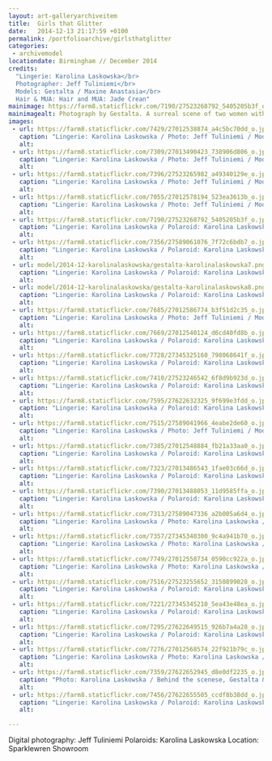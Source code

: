 ```yaml
---
layout: art-galleryarchiveitem
title:  Girls that Glitter
date:   2014-12-13 21:17:59 +0100
permalink: /portfolioarchive/girlsthatglitter
categories:
 - archivemodel
locationdate: Birmingham // December 2014
credits:
  "Lingerie: Karolina Laskowska</br>
  Photographer: Jeff Tuliniemi</br>
  Models: Gestalta / Maxine Anastasia</br>
  Hair & MUA: Hair and MUA: Jade Crean"
mainimage: https://farm8.staticflickr.com/7190/27523268792_5405205b3f_o.jpg
mainimagealt: Photograph by Gestalta. A surreal scene of two women with their heads covered
images:
 - url: https://farm8.staticflickr.com/7429/27012538874_a4c5bc70dd_o.jpg
   caption: "Lingerie: Karolina Laskowska / Photo: Jeff Tuliniemi / Model: Gestalta"
   alt:
 - url: https://farm8.staticflickr.com/7309/27013490423_738906d806_o.jpg
   caption: "Lingerie: Karolina Laskowska / Photo: Jeff Tuliniemi / Model: Gestalta"
   alt:
 - url: https://farm8.staticflickr.com/7396/27523265982_a49340129e_o.jpg
   caption: "Lingerie: Karolina Laskowska / Photo: Jeff Tuliniemi / Models: Gestalta & Maxine"
   alt:
 - url: https://farm8.staticflickr.com/7055/27012578194_523ea3613b_o.jpg
   caption: "Lingerie: Karolina Laskowska / Photo: Jeff Tuliniemi / Model: Gestalta"
   alt:
 - url: https://farm8.staticflickr.com/7190/27523268792_5405205b3f_o.jpg
   caption: "Lingerie: Karolina Laskowska / Polaroid: Karolina Laskowska / Models: Gestalta & Maxine"
   alt:
 - url: https://farm8.staticflickr.com/7356/27589061076_7f72c6bdb7_o.jpg
   caption: "Lingerie: Karolina Laskowska / Polaroid: Karolina Laskowska / Models: Gestalta & Maxine"
   alt:
 - url: model/2014-12-karolinalaskowska/gestalta-karolinalaskowska7.png
   caption: "Lingerie: Karolina Laskowska / Polaroid: Karolina Laskowska / Model: Gestalta"
   alt:
 - url: model/2014-12-karolinalaskowska/gestalta-karolinalaskowska8.png
   caption: "Lingerie: Karolina Laskowska / Polaroid: Karolina Laskowska / Model: Gestalta"
   alt:
 - url: https://farm8.staticflickr.com/7685/27012586774_b3f51d2c35_o.jpg
   caption: "Lingerie: Karolina Laskowska / Photo: Jeff Tuliniemi / Model: Gestalta"
   alt:
 - url: https://farm8.staticflickr.com/7669/27012540124_d6cd40fd8b_o.jpg
   caption: "Lingerie: Karolina Laskowska / Polaroid: Karolina Laskowska / Model: Gestalta"
   alt:
 - url: https://farm8.staticflickr.com/7728/27345325160_798068641f_o.jpg
   caption: "Lingerie: Karolina Laskowska / Polaroid: Karolina Laskowska / Model: Gestalta"
   alt:
 - url: https://farm8.staticflickr.com/7410/27523246542_6f8d9b923d_o.jpg
   caption: "Lingerie: Karolina Laskowska / Polaroid: Karolina Laskowska / Model: Gestalta"
   alt:
 - url: https://farm8.staticflickr.com/7595/27622632325_9f699e3fdd_o.jpg
   caption: "Lingerie: Karolina Laskowska / Polaroid: Karolina Laskowska / Model: Gestalta"
   alt:
 - url: https://farm8.staticflickr.com/7515/27589041966_4eabe2de60_o.jpg
   caption: "Lingerie: Karolina Laskowska / Photo: Jeff Tuliniemi / Models: Gestalta & Maxine"
   alt:
 - url: https://farm8.staticflickr.com/7385/27012548884_fb21a33aa0_o.jpg
   caption: "Lingerie: Karolina Laskowska / Polaroid: Karolina Laskowska / Model: Gestalta"
   alt:
 - url: https://farm8.staticflickr.com/7323/27013486543_1fae03c66d_o.jpg
   caption: "Lingerie: Karolina Laskowska / Polaroid: Karolina Laskowska / Model: Gestalta"
   alt:
 - url: https://farm8.staticflickr.com/7390/27013488053_11d9585ffa_o.jpg
   caption: "Lingerie: Karolina Laskowska / Polaroid: Karolina Laskowska / Models: Gestalta & Maxine"
   alt:
 - url: https://farm8.staticflickr.com/7313/27589047336_a2b005a6d4_o.jpg
   caption: "Lingerie: Karolina Laskowska / Photo: Karolina Laskowska / Models: Gestalta & Maxine"
   alt:
 - url: https://farm8.staticflickr.com/7357/27345340300_9c4a941b70_o.jpg
   caption: "Lingerie: Karolina Laskowska / Photo: Karolina Laskowska / Models: Gestalta & Maxine"
   alt:
 - url: https://farm8.staticflickr.com/7749/27012558734_0590cc922a_o.jpg
   caption: "Lingerie: Karolina Laskowska / Photo: Karolina Laskowska / Models: Gestalta & Maxine"
   alt:
 - url: https://farm8.staticflickr.com/7516/27523255652_3150899028_o.jpg
   caption: "Lingerie: Karolina Laskowska / Polaroid: Karolina Laskowska / Models: Gestalta & Maxine"
   alt:
 - url: https://farm8.staticflickr.com/7221/27345345210_5ea43e48ea_o.jpg
   caption: "Lingerie: Karolina Laskowska / Polaroid: Karolina Laskowska / Models: Gestalta & Maxine"
   alt:
 - url: https://farm8.staticflickr.com/7295/27622649515_926b7a4a28_o.jpg
   caption: "Lingerie: Karolina Laskowska / Polaroid: Karolina Laskowska / Models: Gestalta & Maxine"
   alt:
 - url: https://farm8.staticflickr.com/7276/27012568574_22f921b79c_o.jpg
   caption: "Lingerie: Karolina Laskowska / Photo: Karolina Laskowska / Model: Gestalta"
   alt:
 - url: https://farm8.staticflickr.com/7359/27622652945_d8e0df2235_o.jpg
   caption: "Photo: Karolina Laskowska / Behind the scenese, Gestalta & Jade Crean"
   alt:
 - url: https://farm8.staticflickr.com/7456/27622655505_ccdf8b38dd_o.jpg
   caption: "Lingerie: Karolina Laskowska / Polaroid: Karolina Laskowska / Models: Gestalta & Maxine"
   alt:  

---
```

Digital photography: Jeff Tuliniemi
Polaroids: Karolina Laskowska
Location: Sparklewren Showroom
